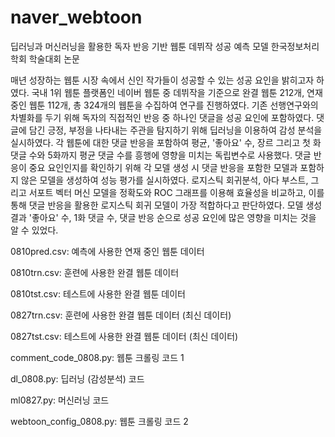 # naver_webtoon
딥러닝과 머신러닝을 활용한 독자 반응 기반 웹툰 데뷔작 성공 예측 모델
한국정보처리학회 학술대회 논문

매년 성장하는 웹툰 시장 속에서 신인 작가들이 성공할 수 있는 성공 요인을 밝히고자 하였다.
국내 1위 웹툰 플랫폼인 네이버 웹툰 중 데뷔작을 기준으로 완결 웹툰 212개, 연재 중인 웹툰 112개, 총 324개의 웹툰을 수집하여 연구를 진행하였다.
기존 선행연구와의 차별화를 두기 위해 독자의 직접적인 반응 중 하나인 댓글을 성공 요인에 포함하였다.
댓글에 담긴 긍정, 부정을 나타내는 주관을 탐지하기 위해 딥러닝을 이용하여 감성 분석을 실시하였다.
각 웹툰에 대한 댓글 반응을 포함하여 평균, '좋아요' 수, 장르 그리고 첫 화 댓글 수와 5화까지 평균 댓글 수를 흥행에 영향을 미치는 독립변수로 사용했다.
댓글 반응이 중요 요인인지를 확인하기 위해 각 모델 생성 시 댓글 반응을 포함한 모델과 포함하지 않은 모델을 생성하여 성능 평가를 실시하였다.
로지스틱 회귀분석, 아다 부스트, 그리고 서포트 벡터 머신 모델을 정확도와 ROC 그래프를 이용해 효율성을 비교하고, 이를 통해 댓글 반응을 활용한 로지스틱 회귀 모델이 가장 적합하다고 판단하였다.
모델 생성 결과 '좋아요' 수, 1화 댓글 수, 댓글 반응 순으로 성공 요인에 많은 영향을 미치는 것을 알 수 있었다.


0810pred.csv: 예측에 사용한 연재 중인 웹툰 데이터

0810trn.csv: 훈련에 사용한 완결 웹툰 데이터

0810tst.csv: 테스트에 사용한 완결 웹툰 데이터

0827trn.csv: 훈련에 사용한 완결 웹툰 데이터 (최신 데이터)

0827tst.csv: 테스트에 사용한 완결 웹툰 데이터 (최신 데이터)

comment_code_0808.py: 웹툰 크롤링 코드 1

dl_0808.py: 딥러닝 (감성분석) 코드

ml0827.py: 머신러닝 코드

webtoon_config_0808.py: 웹툰 크롤링 코드 2
